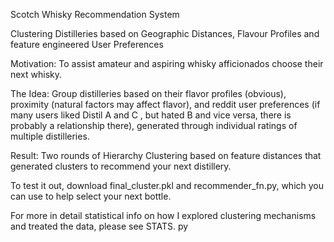 Scotch Whisky Recommendation System

Clustering Distilleries based on Geographic Distances, Flavour Profiles and feature engineered  User Preferences

Motivation: To assist amateur and aspiring whisky afficionados choose their next whisky. 

The Idea: Group distilleries based on their flavor profiles (obvious), proximity (natural factors may affect flavor), and reddit user preferences (if many users liked Distil A and C , but hated B and vice versa, there is probably a relationship there), generated through individual ratings of multiple distilleries. 

Result: Two rounds of Hierarchy Clustering based on  feature distances that generated clusters to recommend your next distillery. 

To test it out, download final_cluster.pkl and recommender_fn.py, which you can use to help select your next bottle.

For more in detail statistical info on how I explored clustering mechanisms and treated the data, please see STATS. py

